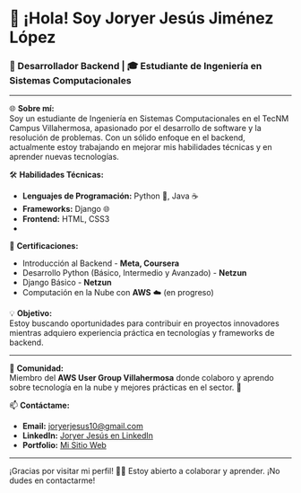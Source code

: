 # 👋 ¡Hola! Soy Joryer Jesús Jiménez López

### 🚀 Desarrollador Backend | 🎓 Estudiante de Ingeniería en Sistemas Computacionales

---

🌐 **Sobre mí:**  
Soy un estudiante de Ingeniería en Sistemas Computacionales en el TecNM Campus Villahermosa, apasionado por el desarrollo de software y la resolución de problemas. Con un sólido enfoque en el backend, actualmente estoy trabajando en mejorar mis habilidades técnicas y en aprender nuevas tecnologías.

🛠 **Habilidades Técnicas:**
- **Lenguajes de Programación:** Python 🐍, Java ☕
- **Frameworks:** Django 🌐
- **Frontend:** HTML, CSS3
- 
📜 **Certificaciones:**
- Introducción al Backend - **Meta, Coursera**
- Desarrollo Python (Básico, Intermedio y Avanzado) - **Netzun**
- Django Básico - **Netzun**
- Computación en la Nube con **AWS** ☁️ (en progreso)

💡 **Objetivo:**  
Estoy buscando oportunidades para contribuir en proyectos innovadores mientras adquiero experiencia práctica en tecnologías y frameworks de backend.

---

📍 **Comunidad:**  
Miembro del **AWS User Group Villahermosa** donde colaboro y aprendo sobre tecnología en la nube y mejores prácticas en el sector. 🎉

📫 **Contáctame:**
- **Email:** [joryerjesus10@gmail.com](mailto:joryerjesus10@gmail.com)
- **LinkedIn:** [Joryer Jesús en LinkedIn](https://www.linkedin.com/in/joryer-jimenez-563a3b171/)
- **Portfolio:** [Mi Sitio Web](https://joryerjl.netlify.app/)

---

¡Gracias por visitar mi perfil! 🚀✨ Estoy abierto a colaborar y aprender. ¡No dudes en contactarme!


<!---
JoryerJL/JoryerJL is a ✨ special ✨ repository because its `README.md` (this file) appears on your GitHub profile.
You can click the Preview link to take a look at your changes.
--->
